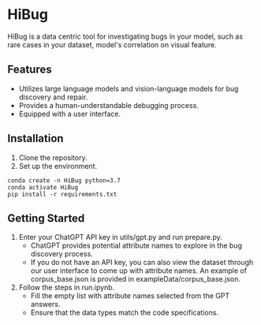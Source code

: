 # HiBug

HiBug is a data centric tool for investigating bugs in your model, such as rare cases in your dataset, model's correlation on visual feature.

## Features

- Utilizes large language models and vision-language models for bug discovery and repair.
- Provides a human-understandable debugging process.
- Equipped with a user interface.


## Installation

1. Clone the repository.
2. Set up the environment.
```
conda create -n HiBug python=3.7
conda activate HiBug
pip install -r requirements.txt
```

## Getting Started
1. Enter your ChatGPT API key in utils/gpt.py and run prepare.py.
    - ChatGPT provides potential attribute names to explore in the bug discovery process.
    - If you do not have an API key, you can also view the dataset through our user interface to come up with attribute names. An example of corpus_base.json is provided in exampleData/corpus_base.json.
2. Follow the steps in run.ipynb.
    - Fill the empty list with attribute names selected from the GPT answers.
    - Ensure that the data types match the code specifications.